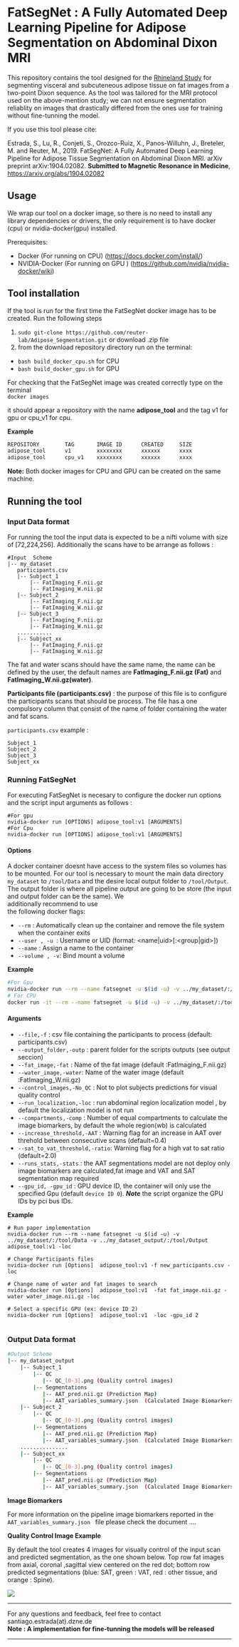 
# FatSegNet : A Fully Automated Deep Learning Pipeline for Adipose Segmentation on Abdominal Dixon MRI

This repository contains the tool  designed for the [Rhineland Study](https://www.rheinland-studie.de/) 
for segmenting visceral and subcuteneous adipose tissue on fat 
images from a two-point Dixon sequence. As the tool was tailored for the MRI protocol used on the above-mention study;
 we can not ensure segmentation reliablity on images 
that drastically differed from the ones use for training without fine-tunning the model.


If you use this tool please cite:

Estrada, S., Lu, R., Conjeti, S., Orozco-Ruiz, X., Panos-Willuhn, J., Breteler, M. and Reuter, M., 2019. FatSegNet: 
A Fully Automated Deep Learning Pipeline for Adipose Tissue Segmentation on Abdominal Dixon MRI. arXiv 
preprint arXiv:1904.02082.
 **Submitted to Magnetic Resonance in Medicine**, https://arxiv.org/abs/1904.02082
<!--
Unfortunately the images use for training the pipeline can not be publicly release due to the Rhineland Study 
security policies and medical data privacy.  
 -->

## Usage

We wrap our tool on a docker image, so there is no need to install any library dependencies or drivers, 
the only requirement is to have docker (cpu) or 
nvidia-docker(gpu) installed.

Prerequisites:

* Docker (For running on CPU) (https://docs.docker.com/install/)
* NVIDIA-Docker (For running on GPU ) (https://github.com/nvidia/nvidia-docker/wiki)



## Tool installation 

 If the tool is run for the first time the FatSegNet docker image has to be created. Run the following steps
 
 1. `sudo git-clone https://github.com/reuter-lab/Adipose_Segmentation.git`  or download .zip file 
 2.  from the download repository directory run on the terminal: 

* `bash build_docker_cpu.sh` for CPU<br/> 
* `bash build_docker_gpu.sh` for GPU <br/>

For checking that the FatSegNet image was created correctly type on the terminal<br/>
`docker images`

it should appear a repository with the name **adipose_tool** and the tag v1 for gpu or cpu_v1 for cpu.

**Example** 
``` bash
REPOSITORY        TAG       IMAGE ID      CREATED     SIZE
adipose_tool      v1        xxxxxxxx      xxxxxx      xxxx
adipose_tool      cpu_v1    xxxxxxxx      xxxxxx      xxxx    
```

**Note:** Both docker images for CPU and GPU can be created on the same machine. 

 
## Running the tool 

### **Input Data format**
For running the tool the input data is expected to be a nifti volume with size of [72,224,256]. Additionally 
the scans have to be arrange as follows :

<!--
```  bash
#Input  Scheme                            #Output Scheme 
|-- my_dataset                           |-- my_dataset_output                                   
    participants.csv                         |-- Subject_1
    |-- Subject_1                                |-- QC
        |-- FatImaging_F.nii.gz                      |-- QC_[0-4].png (Quality control images)
        |-- FatImaging_W.nii.gz                  |-- Segmentations                                                 
    |-- Subject_2                                    |-- AAT_pred.nii.gz (Prediction Map)         
        |-- FatImaging_F.nii.gz                      |-- AAT_variables_summary.json  (Calculated Image Biomarkers)                      
        |-- FatImaging_W.nii.gz              ...............
    |-- Subject_3                            |-- Subject_xx
        |-- FatImaging_F.nii.gz                  |-- QC
        |-- FatImaging_W.nii.gz                      |-- QC_[0-4].png (Quality control images)
    ...........                                  |-- Segmentations    
    |-- Subject_xx                                   |-- AAT_pred.nii.gz (Prediction Map) 
        |-- FatImaging_F.nii.gz                      |-- AAT_variables_summary.json  (Calculated Image Biomarkers)
        |-- FatImaging_W.nii.gz
 ``` 
 -->
 ```
 #Input  Scheme                            
|-- my_dataset                                                             
    participants.csv                         
    |-- Subject_1                                
        |-- FatImaging_F.nii.gz                      
        |-- FatImaging_W.nii.gz                                                                  
    |-- Subject_2                                            
        |-- FatImaging_F.nii.gz                                         
        |-- FatImaging_W.nii.gz              
    |-- Subject_3                            
        |-- FatImaging_F.nii.gz                  
        |-- FatImaging_W.nii.gz                      
    ...........                                     
    |-- Subject_xx                                    
        |-- FatImaging_F.nii.gz                      
        |-- FatImaging_W.nii.gz
 ``` 
The fat and water scans should have the same name, the name can be defined by the user,  the default names are 
**FatImaging_F.nii.gz (Fat)** and **FatImaging_W.nii.gz(water)**.

**Participants file (participants.csv)** : the purpose of this file is to configure the participants scans 
that should be process. The file has a one compulsory column  that consist of the name of folder containing 
the water and fat scans.
 
`participants.csv` example : 

```
Subject_1
Subject_2
Subject_3
Subject_xx
```

 
### Running FatSegNet

For executing FatSegNet  is necesary to configure the docker run options and the script input arguments 
as follows :<br/>
```
#For gpu
nvidia-docker run [OPTIONS] adipose_tool:v1 [ARGUMENTS]
#For Cpu
nvidia-docker run [OPTIONS] adipose_tool:v1 [ARGUMENTS]
```

#### Options
A docker container doesnt have access to the system files so volumes has to be mounted. For our tool 
is necessary to mount  the main data directory `my_dataset` to `/tool/Data` and the desire  local output
 folder to `/tool/Output`. The output folder 
is where all pipeline output are going to be store (the input and output folder can be the same). We  
additionally recommend to use  
the following docker flags:<br/>
 * `--rm` : Automatically clean up the container and remove the file system when the container exits
 * `--user , -u `: Username or UID (format: <name|uid>[:<group|gid>])
 * `--name` : Assign a name to the container
 * `--volume , -v`: Bind mount a volume
 

**Example** 
``` bash
#For Gpu
nvidia-docker run --rm --name fatsegnet -u $(id -u) -v ../my_dataset/:/tool/Data -v ../my_dataset_output/:/tool/Output  adipose_tool:v1 [Arguments]
# For CPU
docker run -it --rm --name fatsegnet -u $(id -u) -v ../my_dataset/:/tool/Data -v ../my_dataset_output/:/tool/Output  adipose_tool:v1 [Arguments]
```

 #### Arguments
 * `--file,-f` : csv file containing the participants to process (default: participants.csv)
 * `--output_folder,-outp` : parent folder for the scripts outputs (see output seccion) 
 * `--fat_image,-fat` : Name of the fat image (default :FatImaging_F.nii.gz)
 * `--water_image,-water`: Name of the water image (default :FatImaging_W.nii.gz)
 * `--control_images,-No_QC` : Not to plot subjects predictions for visual quality control
 * `--run_localization,-loc` : run abdominal region localization model , by default the localization model is not run
 * `--compartments,-comp` : Number of equal compartments to calculate the image biomarkers, by default the whole region(wb) is calculated
 * `--increase_threshold,-AAT` : Warning flag for an increase in AAT over threhold between consecutive scans (default=0.4)
 * `--sat_to_vat_threshold,-ratio`: Warning flag for a high vat to sat ratio (default=2.0)
 * `--runs_stats,-stats` : the AAT segmentations model are not deploy only image biomarkers are calculated,fat image and VAT and SAT segmentation map required 
 * `--gpu_id, -gpu_id` :  GPU device ID, the container will only use the specified Gpu  (default `device ID 0`). ***Note*** the script organize the GPU IDs by pci bus IDs.
 
 
**Example**
```
# Run paper implementation 
nvidia-docker run --rm --name fatsegnet -u $(id -u) -v ../my_dataset/:/tool/Data -v ../my_dataset_output/:/tool/Output  adipose_tool:v1 -loc

# Change Participants files 
nvidia-docker run [Options]  adipose_tool:v1 -f new_participants.csv -loc

# Change name of water and fat images to search
nvidia-docker run [Options]  adipose_tool:v1  -fat fat_image.nii.gz -water water_image.nii.gz -loc

# Select a specific GPU (ex: device ID 2)
nvidia-docker run [Options]  adipose_tool:v1  -loc -gpu_id 2


```

### **Output Data format**
```  bash
#Output Scheme 
|-- my_dataset_output                                   
    |-- Subject_1
        |-- QC
           |-- QC_[0-3].png (Quality control images)
        |-- Segmentations                                                 
           |-- AAT_pred.nii.gz (Prediction Map)         
           |-- AAT_variables_summary.json  (Calculated Image Biomarkers) 
    |-- Subject_2
        |-- QC
           |-- QC_[0-3].png (Quality control images)
        |-- Segmentations                                                 
           |-- AAT_pred.nii.gz (Prediction Map)         
           |-- AAT_variables_summary.json  (Calculated Image Biomarkers)                      
    ...............
    |-- Subject_xx
        |-- QC
           |-- QC_[0-3].png (Quality control images)
        |-- Segmentations    
           |-- AAT_pred.nii.gz (Prediction Map) 
           |-- AAT_variables_summary.json  (Calculated Image Biomarkers)

 ``` 

**Image Biomarkers**

For more information on the pipeline image biomarkers reported in the `AAT_variables_summary.json ` file please check the document ....

**Quality Control Image Example**

By default the tool creates 4 images for visually control of the input scan and predicted segmentation, as the one shown below.
Top row fat images from axial, coronal ,sagittal view centered on the red dot; bottom row predicted segmentations 
(blue: SAT, green : VAT, red : other tissue, and orange : Spine).    

![](Images/QC_3.png) 




--------
For any questions and feedback, feel free to contact santiago.estrada(at).dzne.de<br/>
**Note : A implementation for fine-tunning the models will be released**<br/>

--------


